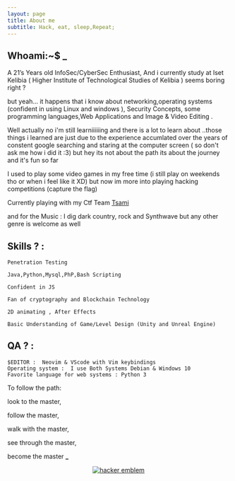 ```yaml
---
layout: page
title: About me
subtitle: Hack, eat, sleep,Repeat;
---
```

## Whoami:~$ <b class="blinking_cursor">_ </b>
 A 21’s Years old InfoSec/CyberSec Enthusiast, And i currently study at Iset Kelibia ( Higher Institute of Technological Studies of Kelibia
) seems boring right ?

but yeah... it happens that i know about networking,operating systems (confident in using Linux and windows ), Security Concepts, some programming languages,Web Applications and Image & Video Editing .  

Well actually no i'm still learniiiiiing and there is a lot to learn about ..those things i learned are just due to the experience accumlated over the years of constent google searching and staring at the computer screen ( so don't ask me how i did it :3) 
but hey its not about the path its about the journey and it's fun so far

I used to play some video games in my free time (i still play on weekends tho or when i feel like it XD) but now im more into playing hacking competitions (capture the flag) 

Currently playing with my Ctf Team <a class="Tsami" href="https://ctftime.org/team/75334">Tsami</a>

and for the Music  :  I dig dark country, rock and Synthwave but any other genre is welcome as well


## Skills  ?  :
```
Penetration Testing

Java,Python,Mysql,PhP,Bash Scripting

Confident in JS

Fan of cryptography and Blockchain Technology

2D animating , After Effects

Basic Understanding of Game/Level Design (Unity and Unreal Engine)

```

## QA ?   :
```
$EDITOR :  Neovim & VScode with Vim keybindings
Operating system :  I use Both Systems Debian & Windows 10
Favorite language for web systems : Python 3
```

To follow the path:

  look to the master,

  follow the master,

  walk with the master,

  see through the master,

  become the master <b class="blinking_cursor">_ </b>
<center><a href='http://www.catb.org/hacker-emblem/'>
<img src='http://www.catb.org/hacker-emblem/glider.png' alt='hacker emblem' /></a> <center/>
